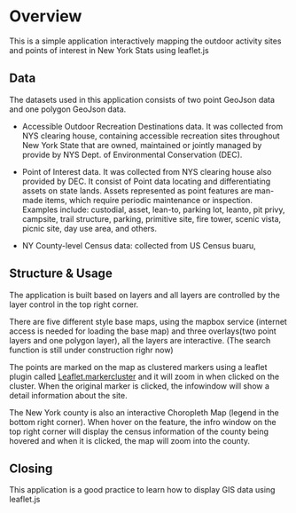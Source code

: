 # Overview
This is a simple application interactively mapping the outdoor activity sites and points of interest in New York Stats using leaflet.js


## Data
The datasets used in this application consists of two point GeoJson data and one polygon GeoJson data.

* Accessible Outdoor Recreation Destinations data. It was collected from NYS clearing house, containing accessible recreation sites throughout New York State that are owned, maintained or jointly managed by provide by NYS Dept. of Environmental Conservation (DEC).


* Point of Interest data. It was collected from NYS clearing house also provided by DEC. It consist of Point data locating and differentiating assets on state lands. Assets represented as point features are man-made items, which require periodic maintenance or inspection. Examples include: custodial, asset, lean-to, parking lot, leanto, pit privy, campsite, trail structure, parking, primitive site, fire tower, scenic vista, picnic site, day use area, and others.


* NY County-level Census data: collected from US Census buaru,



## Structure & Usage

The application is built based on layers and all layers
are controlled by the layer control in the top right corner.

There are five different style base maps, using the mapbox service (internet access is needed for loading the base map) and three overlays(two point layers and one polygon layer), all the layers are interactive. (The search function is still under construction righr now)

The points are marked on the map as clustered markers using a leaflet plugin called [Leaflet.markercluster](https://github.com/Leaflet/Leaflet.markercluster) and it will zoom in when clicked on the cluster. When the original marker is clicked, the infowindow will show a detail information about the site.

The New York county is also an interactive Choropleth Map (legend in the bottom right corner). When hover on the feature, the infro window on the top right corner will display the census information of the county being hovered and when it is clicked, the map will zoom into the county.

## Closing
This application is a good practice to learn how to display GIS data using leaflet.js
